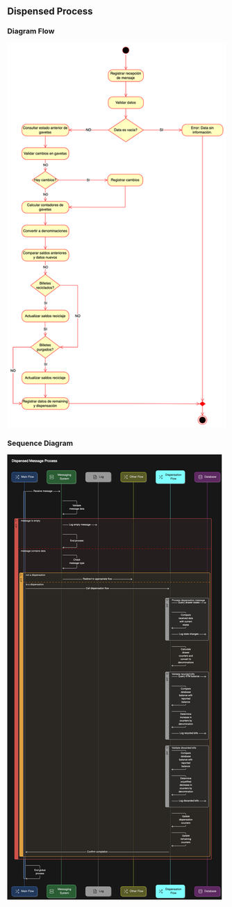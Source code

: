 ## Dispensed Process
### Diagram Flow
![flow_dispensed](../img/dispensed.png)
### Sequence Diagram
![img.png](../img/dispensed_sequence.png)
